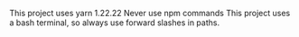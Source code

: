 This project uses yarn 1.22.22
Never use npm commands
This project uses a bash terminal, so always use forward slashes in paths.
